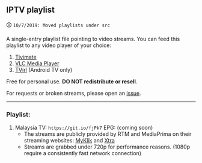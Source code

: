 ## IPTV playlist
🛈 `10/7/2019: Moved playlists under src`

A single-entry playlist file pointing to video streams. You can feed this playlist to any video player of your choice:
1. [Tivimate](https://play.google.com/store/apps/details?id=ar.tvplayer.tv&hl=en)
2. [VLC Media Player](https://www.videolan.org/vlc/index.html)
3. [TVirl](https://play.google.com/store/apps/details?id=by.stari4ek.tvirl&hl=en) (Android TV only)

Free for personal use. **DO NOT redistribute or resell**. 

For requests or broken streams, please open an [issue](https://github.com/akmalharith/IPTV/issues).
___
### Playlist:
1. Malaysia TV: `https://git.io/fjPk7` 
EPG: (coming soon)
    - The streams are publicly provided by RTM and MediaPrima on their streaming websites: [MyKlik](https://myklik.rtm.gov.my/) and [Xtra](https://www.xtra.com.my/ms/livetv)
    - Streams are grabbed under 720p for performance reasons. (1080p require a consistently fast network connection)
